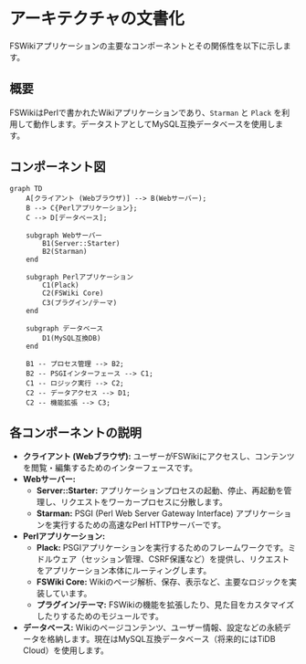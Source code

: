 # アーキテクチャの文書化

FSWikiアプリケーションの主要なコンポーネントとその関係性を以下に示します。

## 概要

FSWikiはPerlで書かれたWikiアプリケーションであり、`Starman` と `Plack` を利用して動作します。データストアとしてMySQL互換データベースを使用します。

## コンポーネント図

```mermaid
graph TD
    A[クライアント (Webブラウザ)] --> B(Webサーバー);
    B --> C{Perlアプリケーション};
    C --> D[データベース];

    subgraph Webサーバー
        B1(Server::Starter)
        B2(Starman)
    end

    subgraph Perlアプリケーション
        C1(Plack)
        C2(FSWiki Core)
        C3(プラグイン/テーマ)
    end

    subgraph データベース
        D1(MySQL互換DB)
    end

    B1 -- プロセス管理 --> B2;
    B2 -- PSGIインターフェース --> C1;
    C1 -- ロジック実行 --> C2;
    C2 -- データアクセス --> D1;
    C2 -- 機能拡張 --> C3;
```

## 各コンポーネントの説明

*   **クライアント (Webブラウザ):** ユーザーがFSWikiにアクセスし、コンテンツを閲覧・編集するためのインターフェースです。
*   **Webサーバー:**
    *   **Server::Starter:** アプリケーションプロセスの起動、停止、再起動を管理し、リクエストをワーカープロセスに分散します。
    *   **Starman:** PSGI (Perl Web Server Gateway Interface) アプリケーションを実行するための高速なPerl HTTPサーバーです。
*   **Perlアプリケーション:**
    *   **Plack:** PSGIアプリケーションを実行するためのフレームワークです。ミドルウェア（セッション管理、CSRF保護など）を提供し、リクエストをアプリケーション本体にルーティングします。
    *   **FSWiki Core:** Wikiのページ解析、保存、表示など、主要なロジックを実装しています。
    *   **プラグイン/テーマ:** FSWikiの機能を拡張したり、見た目をカスタマイズしたりするためのモジュールです。
*   **データベース:** Wikiのページコンテンツ、ユーザー情報、設定などの永続データを格納します。現在はMySQL互換データベース（将来的にはTiDB Cloud）を使用します。
